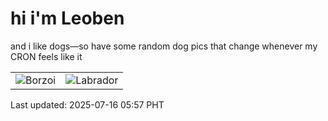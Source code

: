 # hi i'm Leoben

and i like dogs—so have some random dog pics that change whenever my CRON feels like it

|  |  |
|--------|----------|
| ![Borzoi](https://random-dog-vercel.vercel.app/api/random-borzoi?v=1752616647) | ![Labrador](https://random-dog-vercel.vercel.app/api/random-labrador?v=1752616647) |

Last updated: 2025-07-16 05:57 PHT
